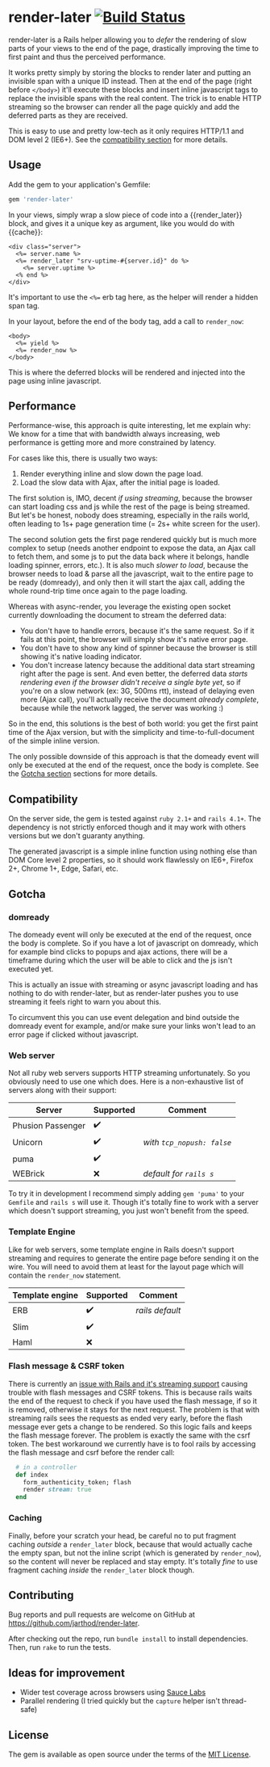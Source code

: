# render-later [![Build Status](https://travis-ci.org/jarthod/render-later.svg?branch=master)](https://travis-ci.org/jarthod/render-later)

render-later is a Rails helper allowing you to *defer* the rendering of slow parts of your views to the end of the page, drastically improving the time to first paint and thus the perceived performance.

It works pretty simply by storing the blocks to render later and putting an invisible span with a unique ID instead. Then at the end of the page (right before `</body>`) it'll execute these blocks and insert inline javascript tags to replace the invisible spans with the real content. The trick is to enable HTTP streaming so the browser can render all the page quickly and add the deferred parts as they are received.

This is easy to use and pretty low-tech as it only requires HTTP/1.1 and DOM level 2 (IE6+). See the [compatibility section](#compatibility) for more details.

## Usage

Add the gem to your application's Gemfile:

```ruby
gem 'render-later'
```

In your views, simply wrap a slow piece of code into a {{render_later}} block, and gives it a unique key as argument, like you would do with {{cache}}:
```erb
<div class="server">
  <%= server.name %>
  <%= render_later "srv-uptime-#{server.id}" do %>
    <%= server.uptime %>
  <% end %>
</div>
```
It's important to use the `<%=` erb tag here, as the helper will render a hidden span tag.

In your layout, before the end of the body tag, add a call to `render_now`:
```erb
<body>
  <%= yield %>
  <%= render_now %>
</body>
```
This is where the deferred blocks will be rendered and injected into the page using inline javascript.

## Performance

Performance-wise, this approach is quite interesting, let me explain why:
We know for a time that with bandwidth always increasing, web performance is getting more and more constrained by latency.

For cases like this, there is usually two ways:
1. Render everything inline and slow down the page load.
2. Load the slow data with Ajax, after the initial page is loaded.

The first solution is, IMO, decent *if using streaming*, because the browser can start loading css and js while the rest of the page is being streamed. But let's be honest, nobody does streaming, especially in the rails world, often leading to 1s+ page generation time (= 2s+ white screen for the user).

The second solution gets the first page rendered quickly but is much more complex to setup (needs another endpoint to expose the data, an Ajax call to fetch them, and some js to put the data back where it belongs, handle loading spinner, errors, etc.). It is also much *slower to load*, because the browser needs to load & parse all the javascript, wait to the entire page to be ready (domready), and only then it will start the ajax call, adding the whole round-trip time once again to the page loading.

Whereas with async-render, you leverage the existing open socket currently downloading the document to stream the deferred data:
- You don't have to handle errors, because it's the same request. So if it fails at this point, the browser will simply show it's native error page.
- You don't have to show any kind of spinner because the browser is still showing it's native loading indicator.
- You don't increase latency because the additional data start streaming right after the page is sent. And even better, the deferred data *starts rendering even if the browser didn't receive a single byte yet*, so if you're on a slow network (ex: 3G, 500ms rtt), instead of delaying even more (Ajax call), you'll actually receive the document *already complete*, because while the network lagged, the server was working :)

So in the end, this solutions is the best of both world: you get the first paint time of the Ajax version, but with the simplicity and time-to-full-document of the simple inline version.

The only possible downside of this approach is that the domeady event will only be executed at the end of the request, once the body is complete. See the [Gotcha section](#gotcha) sections for more details.

## Compatibility

On the server side, the gem is tested against `ruby 2.1+` and `rails 4.1+`.
The dependency is not strictly enforced though and it may work with others versions but we don't guaranty anything.

The generated javascript is a simple inline function using nothing else than DOM Core level 2 properties, so it should work flawlessly on IE6+, Firefox 2+, Chrome 1+, Edge, Safari, etc.

## Gotcha

### domready
The domeady event will only be executed at the end of the request, once the body is complete. So if you have a lot of javascript on domready, which for example bind clicks to popups and ajax actions, there will be a timeframe during which the user will be able to click and the js isn't executed yet.

This is actually an issue with streaming or async javascript loading and has nothing to do with render-later, but as render-later pushes you to use streaming it feels right to warn you about this.

To circumvent this you can use event delegation and bind outside the domready event for example, and/or make sure your links won't lead to an error page if clicked without javascript.

### Web server
Not all ruby web servers supports HTTP streaming unfortunately. So you obviously need to use one which does. Here is a non-exhaustive list of servers along with their support:

Server            | Supported          | Comment
------------------|------------------- | -------
Phusion Passenger | :heavy_check_mark: |
Unicorn           | :heavy_check_mark: | _with `tcp_nopush: false`_
puma              | :heavy_check_mark: |
WEBrick           | :x:                | _default for `rails s`_

To try it in development I recommend simply adding `gem 'puma'` to your `Gemfile` and `rails s` will use it. Though it's totally fine to work with a server which doesn't support streaming, you just won't benefit from the speed.

### Template Engine
Like for web servers, some template engine in Rails doesn't support streaming and requires to generate the entire page before sending it on the wire. You will need to avoid them at least for the layout page which will contain the `render_now` statement.

Template engine | Supported          | Comment
----------------|------------------- | -------
ERB             | :heavy_check_mark: | _rails default_
Slim            | :heavy_check_mark: |
Haml            | :x:                |

### Flash message & CSRF token
There is currently an [issue with Rails and it's streaming support](https://github.com/rails/rails/issues/11476) causing trouble with flash messages and CSRF tokens. This is because rails waits the end of the request to check if you have used the flash message, if so it is removed, otherwise it stays for the next request. The problem is that with streaming rails sees the requests as ended very early, before the flash message ever gets a change to be rendered. So this logic fails and keeps the flash message forever. The problem is exactly the same with the csrf token. The best workaround we currently have is to fool rails by accessing the flash message and csrf before the render call:

```ruby
  # in a controller
  def index
    form_authenticity_token; flash
    render stream: true
  end
```

### Caching
Finally, before your scratch your head, be careful no to put fragment caching *outside* a `render_later` block, because that would actually cache the empty span, but not the inline script (which is generated by `render_now`), so the content will never be replaced and stay empty. It's totally *fine* to use fragment caching *inside* the `render_later` block though.

## Contributing

Bug reports and pull requests are welcome on GitHub at https://github.com/jarthod/render-later.

After checking out the repo, run `bundle install` to install dependencies. Then, run `rake` to run the tests.

## Ideas for improvement

- Wider test coverage across browsers using [Sauce Labs](https://saucelabs.com/opensauce/)
- Parallel rendering (I tried quickly but the `capture` helper isn't thread-safe)

## License

The gem is available as open source under the terms of the [MIT License](http://opensource.org/licenses/MIT).

